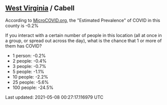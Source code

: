 
## [West Virginia](/united-states/west-virginia) / Cabell

According to [MicroCOVID.org](http://microcovid.org),
the "Estimated Prevalence" of COVID in this county is -0.2%

If you interact with a certain number of people in this location
(all at once in a group, or spread out across the day), what is the chance that
1 or more of them has COVID?

- 1 person: -0.2%
- 2 people: -0.4%
- 3 people: -0.7%
- 5 people: -1.1%
- 10 people: -2.2%
- 25 people: -5.6%
- 100 people: -24.5%

Last updated: 2021-05-08 00:27:17.116979 UTC
